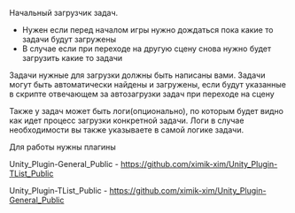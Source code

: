 Начальный загрузчик задач.
- Нужен если перед началом игры нужно дождаться пока какие то задачи будут загружены
- В случае если при переходе на другую сцену снова нужно будет загрузить какие то задачи

Задачи нужные для загрузки должны быть написаны вами.
Задачи могут быть автоматически найдены и загружены, если будут указанные в скрипте отвечающем за автозагрузки задач при переходе на сцену

Также у задач может быть логи(опционально), по которым будет видно как идет процесс загрузки конкретной задачи. 
Логи в случае необходимости вы также указываете в самой логике задачи.

Для работы нужны плагины

Unity_Plugin-General_Public - https://github.com/ximik-xim/Unity_Plugin-TList_Public

Unity_Plugin-TList_Public - https://github.com/ximik-xim/Unity_Plugin-General_Public
